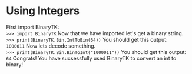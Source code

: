 # Using Integers
First import BinaryTK:<br>
``>>> import BinaryTK``
Now that we have imported let's get a binary string.<br>
``>>> print(BinaryTK.Bin.IntToBin(64))``
You should get this output:<br>
``1000011``
Now lets decode something.<br>
``>>> print(BinaryTK.Bin.BinToInt("1000011"))``
You should get this output:<br>
``64``
Congrats! You have sucsessfully used BinaryTK to convert an int to binary!
